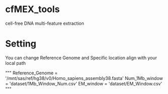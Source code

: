 # cfMEX_tools
cell-free DNA multi-feature extraction 

# Setting
You can change Reference Genome and Specific location align with your local path

  """
  Reference_Genome = '/mnt/sas/ref/hg38/v0/Homo_sapiens_assembly38.fasta'
  Num_1Mb_window = 'dataset/1Mb_Window_Num.csv'
  EM_window = 'dataset/EM_Window.csv'
  """
